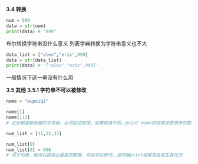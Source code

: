 **3.4 转换**
```python
num = 999
data = str(num)
print(data) # "999"
```
布尔转换字符串没什么意义 
列表字典转换为字符串意义也不大
```python
data_list = ["alex","eric",999]
data = str(data_list)
print(data) # '["alex","eric",999]'
```
一般情况下这一串没有什么用

**3.5 其他**
**3.5.1 字符串不可以被修改**
```python
name = "wupeiqi"

name[1]
name[1:2]
# 这些都是新创建的字符串，必须前边赋值，如果赋值不同，print name的结果还是原来的数据
```
```python
num_list = [11,22,33]

num_list[0]
num_list[0] = 666
# 对于列表，就可以提取出里面的数据，并且可以修改，这时候print结果是会发生变化的
```